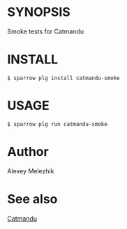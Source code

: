 # SYNOPSIS

Smoke tests for Catmandu

# INSTALL

    $ sparrow plg install catmandu-smoke

# USAGE

    $ sparrow plg run catmandu-smoke

# Author

Alexey Melezhik

# See also 

[Catmandu](https://metacpan.org/pod/Catmandu)
